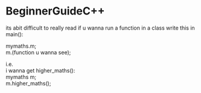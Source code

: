 # BeginnerGuideC++

its abit difficult to really read if u wanna run a function in a class write this in main():

mymaths.m; <br>
m.(function u wanna see); <br>

i.e.<br>
i wanna get higher_maths():<br>
mymaths m;<br>
m.higher_maths();
